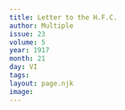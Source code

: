 ```yaml
---
title: Letter to the H.F.C. 
author: Multiple
issue: 23
volume: 5
year: 1917
month: 21
day: VI
tags:
layout: page.njk
image:
---
```

